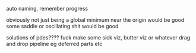auto naming, remember
progress

obviously not just being a global minimum near the origin would be good
some saddle or oscillating shit would be good

solutions of pdes????
fuck make some sick viz, butter viz or whatever
drag and drop pipeline eg deferred parts etc